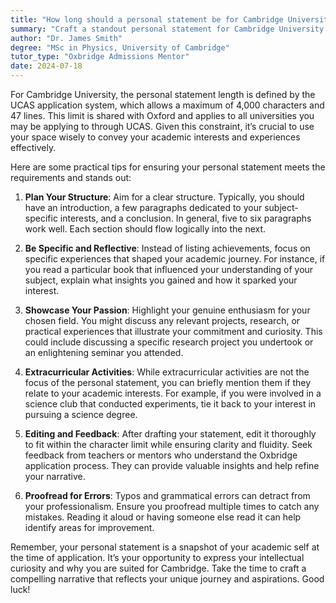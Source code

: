 ```yaml
---
title: "How long should a personal statement be for Cambridge University?"
summary: "Craft a standout personal statement for Cambridge University within the 4000 character UCAS limit, showcasing your academic passion and experiences effectively."
author: "Dr. James Smith"
degree: "MSc in Physics, University of Cambridge"
tutor_type: "Oxbridge Admissions Mentor"
date: 2024-07-18
---
```


For Cambridge University, the personal statement length is defined by the UCAS application system, which allows a maximum of 4,000 characters and 47 lines. This limit is shared with Oxford and applies to all universities you may be applying to through UCAS. Given this constraint, it’s crucial to use your space wisely to convey your academic interests and experiences effectively.

Here are some practical tips for ensuring your personal statement meets the requirements and stands out:

1. **Plan Your Structure**: Aim for a clear structure. Typically, you should have an introduction, a few paragraphs dedicated to your subject-specific interests, and a conclusion. In general, five to six paragraphs work well. Each section should flow logically into the next.

2. **Be Specific and Reflective**: Instead of listing achievements, focus on specific experiences that shaped your academic journey. For instance, if you read a particular book that influenced your understanding of your subject, explain what insights you gained and how it sparked your interest.

3. **Showcase Your Passion**: Highlight your genuine enthusiasm for your chosen field. You might discuss any relevant projects, research, or practical experiences that illustrate your commitment and curiosity. This could include discussing a specific research project you undertook or an enlightening seminar you attended.

4. **Extracurricular Activities**: While extracurricular activities are not the focus of the personal statement, you can briefly mention them if they relate to your academic interests. For example, if you were involved in a science club that conducted experiments, tie it back to your interest in pursuing a science degree.

5. **Editing and Feedback**: After drafting your statement, edit it thoroughly to fit within the character limit while ensuring clarity and fluidity. Seek feedback from teachers or mentors who understand the Oxbridge application process. They can provide valuable insights and help refine your narrative.

6. **Proofread for Errors**: Typos and grammatical errors can detract from your professionalism. Ensure you proofread multiple times to catch any mistakes. Reading it aloud or having someone else read it can help identify areas for improvement.

Remember, your personal statement is a snapshot of your academic self at the time of application. It’s your opportunity to express your intellectual curiosity and why you are suited for Cambridge. Take the time to craft a compelling narrative that reflects your unique journey and aspirations. Good luck!
    